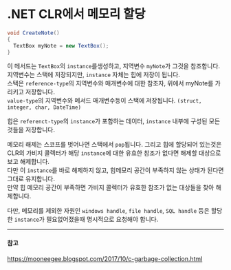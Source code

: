 # .NET CLR에서 메모리 할당

```csharp
void CreateNote()
{
  TextBox myNote = new TextBox();
}
```

이 메서드는 `TextBox`의 `instance`를생성하고, 지역변수 `myNote`가 그것을 참조합니다.\
지역변수는 스택에 저장되지만, `instance` 자체는 힙에 저장이 됩니다.\
스택은 `reference-type`의 지역변수와 매개변수에 대한 참조자, 위에서 myNote를 가리키고 저장합니다.\
`value-type`의 지역변수와 메서드 매개변수등이 스택에 저장됩니다. `(struct, integer, char, DateTime)`

힙은 `referenct-type`의 `instance`가 포함하는 데이터, `instance` 내부에 구성된 모든것들을 저장합니다.

메모리 해제는 스코프를 벗어나면 스택에서 `pop`됩니다. 그리고 힙에 할당되어 있는것은
CLR의 가비지 콜렉터가 해당 `instance`에 대한 유효한 참조가 없다면 해제할 대상으로 보고 해제합니다.\
다만 이 `instance`를 바로 해제하지 않고, 힙메모리 공간이 부족하지 않는 상태가 된다면 그대로 유지합니다.\
만약 힙 메모리 공간이 부족하면 가비지 콜렉터가 유효한 참조가 없는 대상들을 찾아 해제합니다.

다만, 메모리를 제외한 자원인 `windows handle`, `file handle`, `SQL handle` 등은 할당한 `instance`가 필요없어졌을때 명시적으로 요청해야 합니다.

---
#### 참고

https://mooneegee.blogspot.com/2017/10/c-garbage-collection.html
